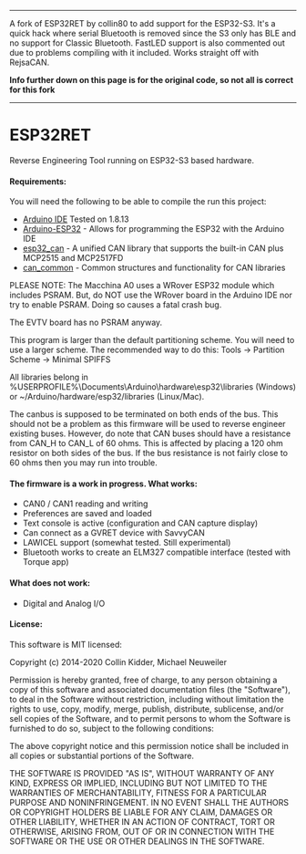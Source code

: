 ------------------------------  
  
A fork of ESP32RET by collin80 to add support for the ESP32-S3. It's a quick hack where serial Bluetooth is removed since the S3 only has BLE and no support for Classic Bluetooth. FastLED support is also commented out due to problems compiling with it included. Works straight off with RejsaCAN.

**Info further down on this page is for the original code, so not all is correct for this fork**

------------------------------
  
  
ESP32RET
=======

Reverse Engineering Tool running on ESP32-S3 based hardware.

#### Requirements:

You will need the following to be able to compile the run this project:

- [Arduino IDE](https://www.arduino.cc/en/Main/Software) Tested on 1.8.13
- [Arduino-ESP32](https://github.com/espressif/arduino-esp32) - Allows for programming the ESP32 with the Arduino IDE
- [esp32_can](https://github.com/collin80/esp32_can) - A unified CAN library that supports the built-in CAN plus MCP2515 and MCP2517FD
- [can_common](https://github.com/collin80/can_common) - Common structures and functionality for CAN libraries

PLEASE NOTE: The Macchina A0 uses a WRover ESP32 module which includes PSRAM. But, do NOT use the WRover
board in the Arduino IDE nor try to enable PSRAM. Doing so causes a fatal crash bug.

The EVTV board has no PSRAM anyway.

This program is larger than the default partitioning scheme. You will need to use
a larger scheme. The recommended way to do this: Tools -> Partition Scheme -> Minimal SPIFFS

All libraries belong in %USERPROFILE%\Documents\Arduino\hardware\esp32\libraries (Windows) or ~/Arduino/hardware/esp32/libraries (Linux/Mac).

The canbus is supposed to be terminated on both ends of the bus. This should not be a problem as this firmware will be used to reverse engineer existing buses. However, do note that CAN buses should have a resistance from CAN_H to CAN_L of 60 ohms. This is affected by placing a 120 ohm resistor on both sides of the bus. If the bus resistance is not fairly close to 60 ohms then you may run into trouble.  

#### The firmware is a work in progress. What works:
- CAN0 / CAN1 reading and writing
- Preferences are saved and loaded
- Text console is active (configuration and CAN capture display)
- Can connect as a GVRET device with SavvyCAN
- LAWICEL support (somewhat tested. Still experimental)
- Bluetooth works to create an ELM327 compatible interface (tested with Torque app)

#### What does not work:
- Digital and Analog I/O

#### License:

This software is MIT licensed:

Copyright (c) 2014-2020 Collin Kidder, Michael Neuweiler

Permission is hereby granted, free of charge, to any person obtaining
a copy of this software and associated documentation files (the
"Software"), to deal in the Software without restriction, including
without limitation the rights to use, copy, modify, merge, publish,
distribute, sublicense, and/or sell copies of the Software, and to
permit persons to whom the Software is furnished to do so, subject to
the following conditions:

The above copyright notice and this permission notice shall be included
in all copies or substantial portions of the Software.

THE SOFTWARE IS PROVIDED "AS IS", WITHOUT WARRANTY OF ANY KIND,
EXPRESS OR IMPLIED, INCLUDING BUT NOT LIMITED TO THE WARRANTIES OF
MERCHANTABILITY, FITNESS FOR A PARTICULAR PURPOSE AND NONINFRINGEMENT.
IN NO EVENT SHALL THE AUTHORS OR COPYRIGHT HOLDERS BE LIABLE FOR ANY
CLAIM, DAMAGES OR OTHER LIABILITY, WHETHER IN AN ACTION OF CONTRACT,
TORT OR OTHERWISE, ARISING FROM, OUT OF OR IN CONNECTION WITH THE
SOFTWARE OR THE USE OR OTHER DEALINGS IN THE SOFTWARE.

